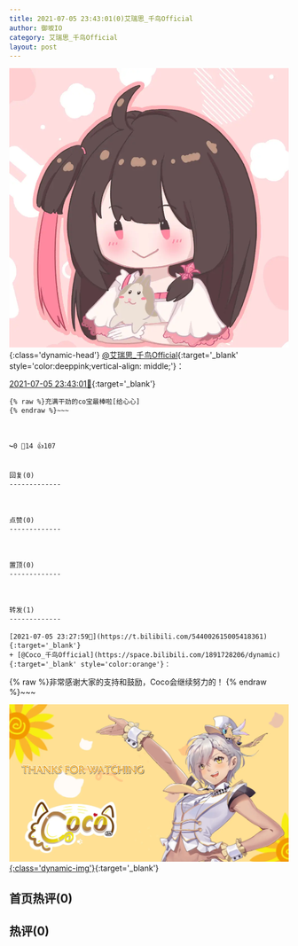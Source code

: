 ```yaml
---
title: 2021-07-05 23:43:01(0)艾瑞思_千鸟Official
author: 御坂IO
category: 艾瑞思_千鸟Official
layout: post
---
```


![img](/images/7e08840c56f251de28bdf766b647bd5fe9a5d50a.jpg){:class='dynamic-head'}
[@艾瑞思_千鸟Official](https://space.bilibili.com/1090010845/dynamic){:target='_blank' style='color:deeppink;vertical-align: middle;'}：

[2021-07-05 23:43:01🔗](https://t.bilibili.com/544006489062805095){:target='_blank'}

~~~
{% raw %}充满干劲的co宝最棒啦[给心心]
{% endraw %}~~~



↪️0 💬14 👍107


回复(0)
-------------



点赞(0)
-------------



置顶(0)
-------------



转发(1)
-------------

[2021-07-05 23:27:59🔗](https://t.bilibili.com/544002615005418361){:target='_blank'}
+ [@Coco_千鸟Official](https://space.bilibili.com/1891728206/dynamic){:target='_blank' style='color:orange'}：
~~~
{% raw %}非常感谢大家的支持和鼓励，Coco会继续努力的！
{% endraw %}~~~


[![img](/images/f4fec542c68dfcae0f088efb3520aba12827131b.png){:class='dynamic-img'}](/images/f4fec542c68dfcae0f088efb3520aba12827131b.png){:target='_blank'}




首页热评(0)
-------------



热评(0)
-------------



